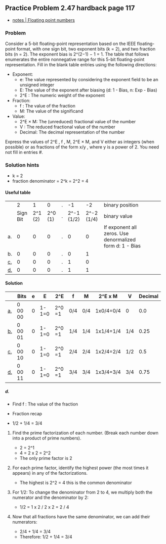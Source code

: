 ## Practice Problem 2.47 hardback page 117

- [notes | Floating point numbers](../misc.md#floating-point-numbers)

### Problem

Consider a 5-bit floating-point representation based on the IEEE floating-point format, with one sign bit, two exponent bits (k = 2), and two fraction bits (n = 2).
The exponent bias is 2^(2−1) − 1 = 1.
The table that follows enumerates the entire nonnegative range for this 5-bit floating-point representation. Fill in the blank table entries using the following directions:
- Exponent:
    - e: The value represented by considering the exponent field to be an unsigned integer
    - E: The value of the exponent after biasing (d: 1 - Bias, n: Exp - Bias)
    - 2^E : The numeric weight of the exponent
- Fraction:
    - f : The value of the fraction
    - M: The value of the significand
- Value:
    - 2^E × M: The (unreduced) fractional value of the number
    - V : The reduced fractional value of the number
    - Decimal: The decimal representation of the number

Express the values of 2^E , f , M, 2^E × M, and V either as integers (when
possible) or as fractions of the form x/y , where y is a power of 2. You need not fill in entries #.

### Solution hints

- k = 2
- fraction denominator = 2^k = 2^2 = 4

#### Useful table
||||||||||||
|-|---|---|---|---|---|---|---|---|---|---|
||2|1|0|.|-1|-2|binary position
||Sign Bit|2^1 (2) |2^0 (1) |.|2^-1 (1/2)|2^-2 (1/4)|binary value
a.|0 |0 |0 |.  | 0|0|If exponent all zeros. Use denormalized form d: 1 - Bias
b.|0 |0 |0 |.  | 0|1|
[c.](#c)|0 |0 |0 |.  | 1|0|
[d.](#d)|0 |0 |0 |.  | 1|1|

#### Solution

|        |Bits   |e|E    |2^E   |f  |M  |2^E x M  |V  |Decimal
|---     |---    |-|---  |---   |---|---|---      |---|---
|[a.](#a)|0 00 00|0|1-1=0|2^0 =1|0/4|0/4|1x0/4=0/4|0  |0.0
|[b.](#b)|0 00 01|0|1-1=0|2^0 =1|1/4|1/4|1x1/4=1/4|1/4|0.25
|[c.](#c)|0 00 10|0|1-1=0|2^0 =1|2/4|2/4|1x2/4=2/4|1/2|0.5
|[d.](#d)|0 00 11|0|1-1=0|2^0 =1|3/4|3/4|1x3/4=3/4|3/4|0.75

##### d.

- Find f : The value of the fraction

- Fraction recap

- 1/2 + 1/4 = 3/4

1. Find the prime factorization of each number. (Break each number down into a product of prime numbers).
    - 2 = 2^1
    - 4 = 2 x 2 = 2^2
    - The only prime factor is 2

2. For each prime factor, identify the highest power (the most times it appears) in any of the factorizations.
    - The highest is 2^2 = 4 this is the common denominator

3. For 1/2: To change the denominator from 2 to 4, we multiply both the numerator and the denominator by 2:
    - 1/2 = 1 x 2 / 2 x 2 = 2 / 4
4. Now that all fractions have the same denominator, we can add their numerators:
    - 2/4 + 1/4  = 3/4
    - Therefore: 1/2 + 1/4 = 3/4






